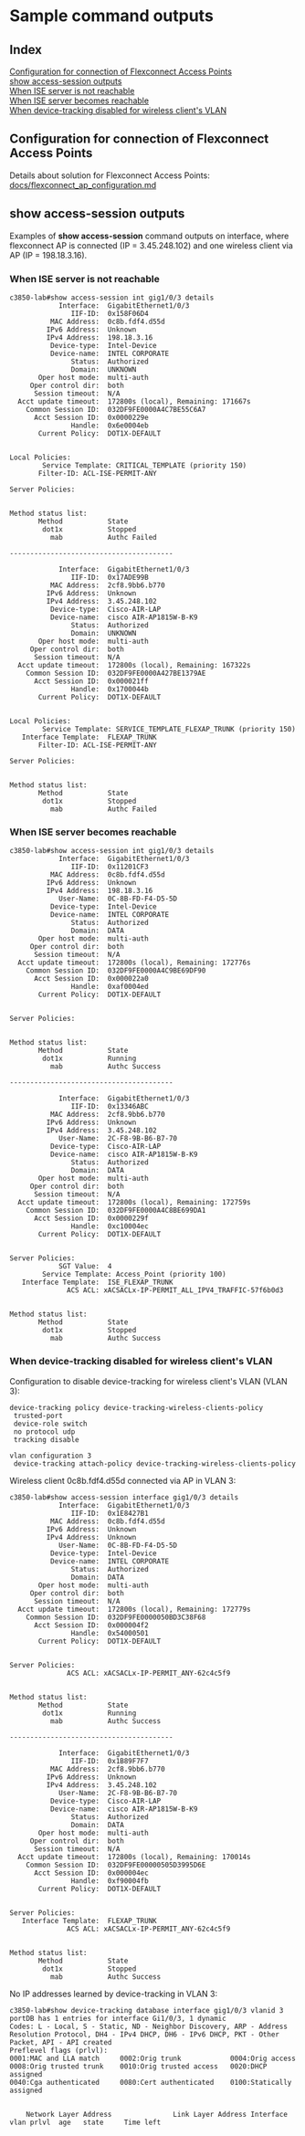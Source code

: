 # Sample command outputs
## Index
[Configuration for connection of Flexconnect Access Points](#configuration-for-connection-of-Flexconnect-Access-Points)<br>
[show access-session outputs](#show-access-session-outputs)<br>
[When ISE server is not reachable](#when-ise-server-is-not-reachable)<br>
[When ISE server becomes reachable](#when-ise-server-becomes-reachable)<br>
[When device-tracking disabled for wireless client's VLAN](when-device-tracking-disabled-for-wireless-clients-vlan)<br>

## Configuration for connection of Flexconnect Access Points
Details about solution for Flexconnect Access Points:<br>
[docs/flexconnect_ap_configuration.md](https://github.com/jc-krylatskoe/dot1xConfigTemplate/blob/main/docs/flexconnect_ap_configuration.md)

## show access-session outputs
Examples of **show access-session** command outputs on interface,
where flexconnect AP is connected (IP = 3.45.248.102) and one wireless client via AP (IP = 198.18.3.16).

### When ISE server is not reachable
```
c3850-lab#show access-session int gig1/0/3 details
            Interface:  GigabitEthernet1/0/3
               IIF-ID:  0x158F06D4
          MAC Address:  0c8b.fdf4.d55d
         IPv6 Address:  Unknown
         IPv4 Address:  198.18.3.16
          Device-type:  Intel-Device
          Device-name:  INTEL CORPORATE
               Status:  Authorized
               Domain:  UNKNOWN
       Oper host mode:  multi-auth
     Oper control dir:  both
      Session timeout:  N/A
  Acct update timeout:  172800s (local), Remaining: 171667s
    Common Session ID:  032DF9FE0000A4C7BE55C6A7
      Acct Session ID:  0x0000229e
               Handle:  0x6e0004eb
       Current Policy:  DOT1X-DEFAULT


Local Policies:
        Service Template: CRITICAL_TEMPLATE (priority 150)
       Filter-ID: ACL-ISE-PERMIT-ANY

Server Policies:


Method status list:
       Method           State
        dot1x           Stopped
          mab           Authc Failed

----------------------------------------

            Interface:  GigabitEthernet1/0/3
               IIF-ID:  0x17ADE99B
          MAC Address:  2cf8.9bb6.b770
         IPv6 Address:  Unknown
         IPv4 Address:  3.45.248.102
          Device-type:  Cisco-AIR-LAP
          Device-name:  cisco AIR-AP1815W-B-K9
               Status:  Authorized
               Domain:  UNKNOWN
       Oper host mode:  multi-auth
     Oper control dir:  both
      Session timeout:  N/A
  Acct update timeout:  172800s (local), Remaining: 167322s
    Common Session ID:  032DF9FE0000A427BE1379AE
      Acct Session ID:  0x000021ff
               Handle:  0x1700044b
       Current Policy:  DOT1X-DEFAULT


Local Policies:
        Service Template: SERVICE_TEMPLATE_FLEXAP_TRUNK (priority 150)
   Interface Template:  FLEXAP_TRUNK
       Filter-ID: ACL-ISE-PERMIT-ANY

Server Policies:


Method status list:
       Method           State
        dot1x           Stopped
          mab           Authc Failed
```

### When ISE server becomes reachable
```
c3850-lab#show access-session int gig1/0/3 details
            Interface:  GigabitEthernet1/0/3
               IIF-ID:  0x11201CF3
          MAC Address:  0c8b.fdf4.d55d
         IPv6 Address:  Unknown
         IPv4 Address:  198.18.3.16
            User-Name:  0C-8B-FD-F4-D5-5D
          Device-type:  Intel-Device
          Device-name:  INTEL CORPORATE
               Status:  Authorized
               Domain:  DATA
       Oper host mode:  multi-auth
     Oper control dir:  both
      Session timeout:  N/A
  Acct update timeout:  172800s (local), Remaining: 172776s
    Common Session ID:  032DF9FE0000A4C9BE69DF90
      Acct Session ID:  0x000022a0
               Handle:  0xaf0004ed
       Current Policy:  DOT1X-DEFAULT


Server Policies:


Method status list:
       Method           State
        dot1x           Running
          mab           Authc Success

----------------------------------------

            Interface:  GigabitEthernet1/0/3
               IIF-ID:  0x13346ABC
          MAC Address:  2cf8.9bb6.b770
         IPv6 Address:  Unknown
         IPv4 Address:  3.45.248.102
            User-Name:  2C-F8-9B-B6-B7-70
          Device-type:  Cisco-AIR-LAP
          Device-name:  cisco AIR-AP1815W-B-K9
               Status:  Authorized
               Domain:  DATA
       Oper host mode:  multi-auth
     Oper control dir:  both
      Session timeout:  N/A
  Acct update timeout:  172800s (local), Remaining: 172759s
    Common Session ID:  032DF9FE0000A4C8BE699DA1
      Acct Session ID:  0x0000229f
               Handle:  0xc10004ec
       Current Policy:  DOT1X-DEFAULT


Server Policies:
            SGT Value:  4
        Service Template: Access_Point (priority 100)
   Interface Template:  ISE_FLEXAP_TRUNK
              ACS ACL: xACSACLx-IP-PERMIT_ALL_IPV4_TRAFFIC-57f6b0d3


Method status list:
       Method           State
        dot1x           Stopped
          mab           Authc Success
```

### When device-tracking disabled for wireless client's VLAN
Configuration to disable device-tracking for wireless client's VLAN (VLAN 3):

```
device-tracking policy device-tracking-wireless-clients-policy
 trusted-port
 device-role switch
 no protocol udp
 tracking disable

vlan configuration 3
 device-tracking attach-policy device-tracking-wireless-clients-policy
```

Wireless client 0c8b.fdf4.d55d connected via AP in VLAN 3:

```
c3850-lab#show access-session interface gig1/0/3 details
            Interface:  GigabitEthernet1/0/3
               IIF-ID:  0x1E8427B1
          MAC Address:  0c8b.fdf4.d55d
         IPv6 Address:  Unknown
         IPv4 Address:  Unknown
            User-Name:  0C-8B-FD-F4-D5-5D
          Device-type:  Intel-Device
          Device-name:  INTEL CORPORATE
               Status:  Authorized
               Domain:  DATA
       Oper host mode:  multi-auth
     Oper control dir:  both
      Session timeout:  N/A
  Acct update timeout:  172800s (local), Remaining: 172779s
    Common Session ID:  032DF9FE0000050BD3C38F68
      Acct Session ID:  0x000004f2
               Handle:  0x54000501
       Current Policy:  DOT1X-DEFAULT


Server Policies:
              ACS ACL: xACSACLx-IP-PERMIT_ANY-62c4c5f9


Method status list:
       Method           State
        dot1x           Running
          mab           Authc Success

----------------------------------------

            Interface:  GigabitEthernet1/0/3
               IIF-ID:  0x1B89F7F7
          MAC Address:  2cf8.9bb6.b770
         IPv6 Address:  Unknown
         IPv4 Address:  3.45.248.102
            User-Name:  2C-F8-9B-B6-B7-70
          Device-type:  Cisco-AIR-LAP
          Device-name:  cisco AIR-AP1815W-B-K9
               Status:  Authorized
               Domain:  DATA
       Oper host mode:  multi-auth
     Oper control dir:  both
      Session timeout:  N/A
  Acct update timeout:  172800s (local), Remaining: 170014s
    Common Session ID:  032DF9FE00000505D3995D6E
      Acct Session ID:  0x000004ec
               Handle:  0xf90004fb
       Current Policy:  DOT1X-DEFAULT


Server Policies:
   Interface Template:  FLEXAP_TRUNK
              ACS ACL: xACSACLx-IP-PERMIT_ANY-62c4c5f9


Method status list:
       Method           State
        dot1x           Stopped
          mab           Authc Success
```

No IP addresses learned by device-tracking in VLAN 3:
```
c3850-lab#show device-tracking database interface gig1/0/3 vlanid 3
portDB has 1 entries for interface Gi1/0/3, 1 dynamic
Codes: L - Local, S - Static, ND - Neighbor Discovery, ARP - Address Resolution Protocol, DH4 - IPv4 DHCP, DH6 - IPv6 DHCP, PKT - Other Packet, API - API created
Preflevel flags (prlvl):
0001:MAC and LLA match     0002:Orig trunk            0004:Orig access
0008:Orig trusted trunk    0010:Orig trusted access   0020:DHCP assigned
0040:Cga authenticated     0080:Cert authenticated    0100:Statically assigned


    Network Layer Address               Link Layer Address Interface        vlan prlvl  age   state     Time left
```
